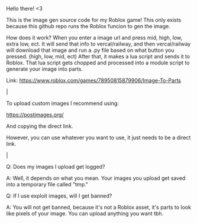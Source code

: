 Hello there! <3

This is the image gen source code for my Roblox game!
This only exists because this github repo runs the Roblox funcion to gen the image.



How does it work?
When you enter a image url and press mid, high, low, extra low, ect. It will send that info to vercal/railway, and then vercal/railway will download that image and run a .py file based on what button you pressed. (high, low, mid, ect) After that, it makes a lua script and sends it to Roblox. That lua script gets chopped and processed into a module script to generate your image into parts.

Link: 
https://www.roblox.com/games/78950815879906/Image-To-Parts

|

To upload custom images I recommend using:

https://postimages.org/

And copying the direct link.

However, you can use whatever you want to use, it just needs to be a direct link.

|

Q: Does my images I upload get logged?

A: Well, it depends on what you mean. Your images you upload get saved into a temporary file called "tmp."


Q: If I use exploit images, will I get banned?

A: You will not get banned, because it's not a Roblox asset, it's parts to look like pixels of your image. You can upload anything you want tbh.
